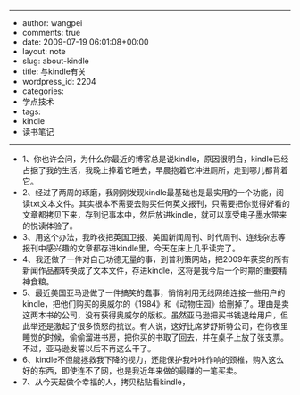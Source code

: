 - --
- author: wangpei
- comments: true
- date: 2009-07-19 06:01:08+00:00
- layout: note
- slug: about-kindle
- title: 与kindle有关
- wordpress_id: 2204
- categories:
- 学点技术
- tags:
- kindle
- 读书笔记
- --
- 1、你也许会问，为什么你最近的博客总是说kindle，原因很明白，kindle已经占据了我的生活，我晚上捧着它睡去，早晨抱着它冲进厕所，走到哪儿都背着它。
- 2、经过了两周的琢磨，我刚刚发现kindle最基础也是最实用的一个功能，阅读txt文本文件。其实根本不需要去购买任何英文报刊，只需要把你觉得好看的文章都拷贝下来，存到记事本中，然后放进kindle，就可以享受电子墨水带来的悦读体验了。
- 3、用这个办法，我昨夜把英国卫报、美国新闻周刊、时代周刊、连线杂志等报刊中感兴趣的文章都存进kindle里，今天在床上几乎读完了。
- 4、我还做了一件对自己功德无量的事，到普利策网站，把2009年获奖的所有新闻作品都转换成了文本文件，存进kindle，这将是我今后一个时期的重要精神食粮。
- 5、最近美国亚马逊做了一件搞笑的蠢事，悄悄利用无线网络连接一些用户的kindle，把他们购买的奥威尔的《1984》和《动物庄园》给删掉了。理由是卖这两本书的公司，没有获得奥威尔的版权。虽然亚马逊把买书钱退给用户，但此举还是激起了很多愤怒的抗议。有人说，这好比席梦舒斯特公司，在你夜里睡觉的时候，偷偷溜进书房，把你买的书取了回去，并在桌子上放了张支票。不过，亚马逊发誓以后不再这么干了。
- 6、kindle不但能拯救我下降的视力，还能保护我咔咔作响的颈椎，购入这么好的东西，即使连不了网，也是我近年来做的最赚的一笔买卖。
- 7、从今天起做个幸福的人，拷贝粘贴看kindle，
